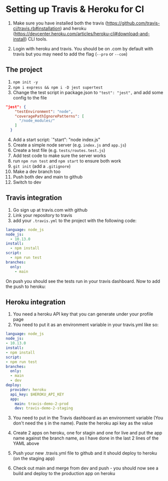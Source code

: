 # Setting up Travis & Heroku for CI

1. Make sure you have installed both the travis (https://github.com/travis-ci/travis.rb#installation) and heroku (https://devcenter.heroku.com/articles/heroku-cli#download-and-install) CLI tools.

2. Login with heroku and travis. You should be on .com by default with travis but you may need to add the flag (`--pro` or `--com`)

## The project

1. `npm init -y`
2. `npm i express && npm i -D jest supertest`
3. Change the test script in package.json to `"test": "jest",` and add some config to the file
```json
"jest": {
    "testEnvironment": "node",
    "coveragePathIgnorePatterns": [
      "/node_modules/"
    ]
  }
```
4. Add a start script: `"start": "node index.js"
5. Create a simple node server (e.g. `index.js` and `app.js`)
6. Create a test file (e.g. `tests/routes.test.js`)
7. Add test code to make sure the server works
8. run `npm run test` and `npm start` to ensure both work
9. `git init` (add a `.gitignore`)
9. Make a dev branch too
10. Push both dev and main to github
11. Switch to dev

## Travis integration

1. Go sign up at travis.com with github
2. Link your repository to travis
3. add your `.travis.yml` to the project with the following code:

```YAML
language: node_js
node_js:
  - 10.13.0
install:
  - npm install
script:
  - npm run test
branches:
  only:
    - main
```

On push you should see the tests run in your travis dashboard. Now to add the push to heroku:

## Heroku integration

1. You need a heroku API key that you can generate under your profile page
2. You need to put it as an environment variable in your travis.yml like so:

```YAML
language: node_js
node_js:
- 10.13.0
install:
- npm install
script:
- npm run test
branches:
  only:
  - main
  - dev
deploy:
  provider: heroku
  api_key: $HEROKU_API_KEY
  app:
    main: travis-demo-2-prod
    dev: travis-demo-2-staging

```

3. You need to put in the Travis dashboard as an environment variable (You don't need the `$` in the name). Paste the heroku api key as the value

4. Create 2 apps on heroku, one for stagin and one for live and put the app name against the branch name, as I have done in the last 2 lines of the YAML above

5. Push your new .travis.yml file to github and it should deploy to heroku (on the staging app)

6. Check out main and merge from dev and push - you should now see a build and deploy to the production app on heroku


